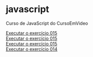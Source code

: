 # javascript
 Curso de JavaScript do CursoEmVideo

<a href="https://simonsousa.github.io/javascript/Aula14ex/ex017/modelo.html"> Executar o exercício 015</a><br>
<a href="https://simonsousa.github.io/javascript/Aula14ex/ex016/modelo.html"> Executar o exercício 015</a><br>
<a href="https://simonsousa.github.io/javascript/Aula12ex/ex015/modelo.html"> Executar o exercício 015</a><br>
<a href="https://simonsousa.github.io/javascript/Aula12ex/ex014/modelo.html"> Executar o exercício 014</a>